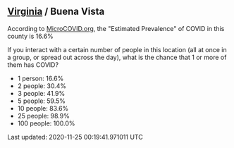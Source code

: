 
## [Virginia](/united-states/virginia) / Buena Vista

According to [MicroCOVID.org](http://microcovid.org),
the "Estimated Prevalence" of COVID in this county is 16.6%

If you interact with a certain number of people in this location
(all at once in a group, or spread out across the day), what is the chance that
1 or more of them has COVID?

- 1 person: 16.6%
- 2 people: 30.4%
- 3 people: 41.9%
- 5 people: 59.5%
- 10 people: 83.6%
- 25 people: 98.9%
- 100 people: 100.0%

Last updated: 2020-11-25 00:19:41.971011 UTC
